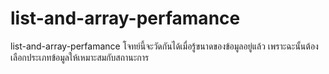 # list-and-array-perfamance
list-and-array-perfamance
โจทย์นี้จะวัดกันได้เมื่อรู้ขนาดของข้อมูลอยู่แล้ว เพราะฉะนั้นต้องเลือกประเภทข้อมูลให้เหมาะสมกับสถานะการ
